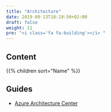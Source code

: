 ```yaml
---
title: "Architecture"
date: 2019-09-13T18:19:50+02:00
draft: false
weight: 11
pre: "<i class='fa fa-building'></i> "
---
```


## Content

{{% children sort="Name" %}}

## Guides

- [Azure Architecture Center](https://docs.microsoft.com/en-us/azure/architecture/)

